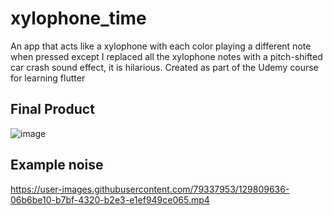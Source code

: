 # xylophone_time

An app that acts like a xylophone with each color playing a different note when pressed except I replaced all the xylophone notes with a pitch-shifted car crash sound effect, it is hilarious. Created as part of the Udemy course for learning flutter

## Final Product
![image](https://user-images.githubusercontent.com/79337953/129809484-e027e97f-65df-4c2e-86c5-ccdb2dadaeee.png)

## Example noise
https://user-images.githubusercontent.com/79337953/129809636-06b6be10-b7bf-4320-b2e3-e1ef949ce065.mp4


